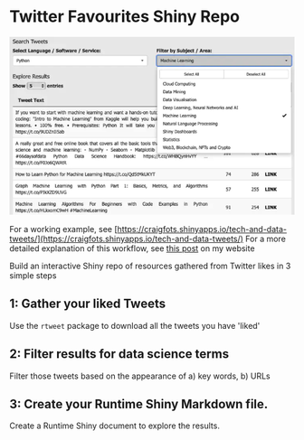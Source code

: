 # Twitter Favourites Shiny Repo

![](www/twitter_shiny.png)

For a working example, see [https://craigfots.shinyapps.io/tech-and-data-tweets/](https://craigfots.shinyapps.io/tech-and-data-tweets/)
For a more detailed explanation of this workflow, see [this post](https://www.popmusicresearch.org/post/twitter-repo/) on my website 

Build an interactive Shiny repo of resources gathered from Twitter likes in 3 simple steps

## 1: Gather your liked Tweets

Use the `rtweet` package to download all the tweets you have 'liked'

## 2: Filter results for data science terms

Filter those tweets based on the appearance of a) key words, b) URLs

## 3: Create your Runtime Shiny Markdown file.

Create a Runtime Shiny document to explore the results. 